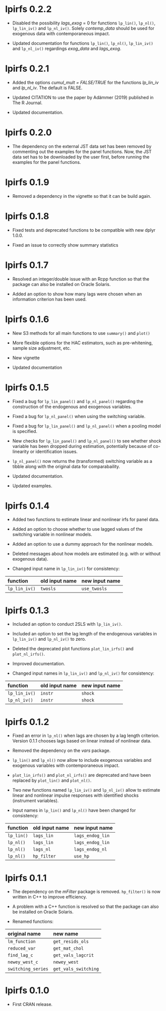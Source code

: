 # lpirfs 0.2.2

* Disabled the possibility *lags_exog* = 0 for functions `lp_lin()`, `lp_nl()`, `lp_lin_iv()` and `lp_nl_iv()`. Solely *contemp_data* should be used for exogenous data with contemporaneous impact. 

* Updated documentation for functions `lp_lin()`, `lp_nl()`, `lp_lin_iv()` and `lp_nl_iv()` regardings *exog_data* and *lags_exog*.  

# lpirfs 0.2.1

* Added the options *cumul_mult = FALSE/TRUE* for the functions *lp_lin_iv* and *lp_nl_iv*. The default is FALSE.

* Updated CITATION to use the paper by Adämmer (2019) published in The R Journal.

* Updated documentation.

# lpirfs 0.2.0

* The dependency on the external JST data set has been removed by commenting out the examples for the panel functions. Now, the JST data set has to be downloaded by the user first, before running the examples for the panel functions.


# lpirfs 0.1.9

* Removed a dependency in the vignette so that it can be build again. 


# lpirfs 0.1.8

* Fixed tests and deprecated functions to be compatible with new dplyr 1.0.0.

* Fixed an issue to correctly show summary statistics


# lpirfs 0.1.7


* Resolved an integer/double issue with an Rcpp function so that the package can also be installed on Oracle Solaris. 

* Added an option to show how many lags were chosen when an information criterion has been used.
  


# lpirfs 0.1.6


* New S3 methods for all main functions to use `summary()` and `plot()` 

* More flexible options for the HAC estimators, such as pre-whitening, sample 
  size adjustment, etc. 

* New vignette

* Updated documentation
  


# lpirfs 0.1.5

* Fixed a bug for `lp_lin_panel()` and `lp_nl_panel()` regarding the construction of the 
  endogenous and exogenous variables.

* Fixed a bug for `lp_nl_panel()` when using the switching variable. 

* Fixed a bug for `lp_lin_panel()` and `lp_nl_panel()` when a pooling model is specified.

* New checks for `lp_lin_panel()` and `lp_nl_panel()` to see whether shock variable has been dropped during estimation, 
  potentially because of co-linearity or identification issues.
  
* `lp_nl_panel()` now returns the (transformed) switching variable as a tibble along with the original data
  for comparabaility.
  
* Updated documentation.  

* Updated examples.
  

# lpirfs 0.1.4

* Added two functions to estimate linear and nonlinear irfs for panel data.

* Added an option to choose whether to use lagged values of the switching variable in 
  nonlinear models. 

* Added an option to use a dummy approach for the nonlinear models.

* Deleted messages about how models are estimated (e.g. with or without exogenous data).

* Changed input name in `lp_lin_iv()` for consistency:

function | old input name | new input name
:--------|:-------------  |:------------- 
`lp_lin_iv()` | `twosls`     | `use_twosls`



# lpirfs 0.1.3

* Included an option to conduct 2SLS with `lp_lin_iv()`.

* Included an option to set the lag length of the endogenous variables in `lp_lin_iv()` and `lp_nl_iv()` to zero.

* Deleted the deprecated plot functions `plot_lin_irfs()` and `plot_nl_irfs()`.

* Improved documentation.

* Changed input names in `lp_lin_iv()` and `lp_nl_iv()` for consistency:

function | old input name | new input name
:--------|:-------------  |:------------- 
`lp_lin_iv()` | `instr`     | `shock`
`lp_nl_iv()`  | `instr`     | `shock`


# lpirfs 0.1.2

* Fixed an error in `lp_nl()` when lags are chosen by a lag length criterion. 
  Version 0.1.1 chooses lags based on linear instead of 
  nonlinear data.

* Removed the dependency on the *vars* package. 

* `lp_lin()` and `lp_nl()` now allow to include exogenous variables and exogenous variables
  with contemporaneous impact. 

* `plot_lin_irfs()` and `plot_nl_irfs()` are deprecated and have been 
  replaced by `plot_lin()` and `plot_nl()`.

* Two new functions named `lp_lin_iv()` and `lp_nl_iv()` allow to estimate 
  linear and nonlinear impulse responses with identified shocks (instrument variables).

* Input names in `lp_lin()` and `lp_nl()` have been changed for consistency:

function | old input name | new input name
:--------|:-------------  |:------------- 
`lp_lin()` | `lags_lin`     | `lags_endog_lin`
`lp_nl()`  | `lags_lin`     | `lags_endog_lin`
`lp_nl()`  | `lags_nl`      | `lags_endog_nl`
`lp_nl()`  | `hp_filter`    | `use_hp`



# lpirfs 0.1.1

* The dependency on the *mFilter* package is removed. `hp_filter()` is now written in C++ to improve efficiency. 

* A problem with a C++ function is resolved so that the package can also be installed on Oracle Solaris. 

* Renamed functions:

original name | new name |
:--------|:------------- 
`lm_function`       | `get_resids_ols` 
`reduced_var`       | `get_mat_chol`
`find_lag_c`        | `get_vals_lagcrit`
`newey_west_c`      | `newey_west`
`switching_series`  | `get_vals_switching`
 

# lpirfs 0.1.0
* First CRAN release.
